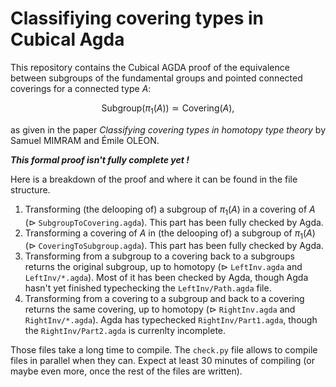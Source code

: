 # Classifiying covering types in Cubical Agda

This repository contains the Cubical AGDA proof of the equivalence between subgroups of the fundamental groups and pointed connected coverings for a connected type $A$:

```math
\mathrm{Subgroup}(\pi_1(A)) \simeq \mathrm{Covering}(A),
```

as given in the paper _Classifying covering types in homotopy type theory_ by Samuel MIMRAM and Émile OLEON.

**_This formal proof isn't fully complete yet !_**

Here is a breakdown of the proof and where it can be found in the file structure.

1. Transforming (the delooping of) a subgroup of $\pi_1(A)$ in a covering of $A$ ($\triangleright$ `SubgroupToCovering.agda`). This part has been fully checked by Agda.
2. Transforming a covering of $A$ in (the delooping of) a subgroup of $\pi_1(A)$ ($\triangleright$ `CoveringToSubgroup.agda`). This part has been fully checked by Agda.
3. Transforming from a subgroup to a covering back to a subgroups returns the original subgroup, up to homotopy ($\triangleright$ `LeftInv.agda` and `LeftInv/*.agda`).
   Most of it has been checked by Agda, though Agda hasn't yet finished typechecking the `LeftInv/Path.agda` file.
4. Transforming from a covering to a subgroup and back to a covering returns the same covering, up to homotopy ($\triangleright$ `RightInv.agda` and `RightInv/*.agda`).
   Agda has typechecked `RightInv/Part1.agda`, though the `RightInv/Part2.agda` is currenlty incomplete.

Those files take a long time to compile.
The `check.py` file allows to compile files in parallel when they can.
Expect at least 30 minutes of compiling (or maybe even more, once the rest of the files are written).
